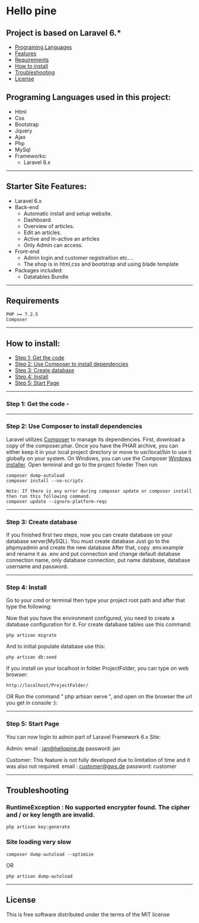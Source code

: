 
# Hello pine

## Project is based on  Laravel 6.* 
* [Programing Languages](#programing)
* [Features](#feature1)
* [Requirements](#feature2)
* [How to install](#feature3)
* [Troubleshooting](#feature4)
* [License](#feature5)

<a name="programing"></a>
## Programing Languages used in this project:
* Html
* Css
* Bootstrap
* Jquery
* Ajax
* Php
* MySql
* Frameworks: 
	* Laravel 6.x

-----
<a name="feature1"></a>
## Starter Site Features:
* Laravel 6.x
* Back-end
	* Automatic install and setup website.
	* Dashboard.
    * Overview of articles.
	* Edit an articles.
	* Active and In-active an articles
    * Only Admin can access.
* Front-end
	* Admin login and customer registraition etc....
	* The shop is in html,css and bootstrap and using blade template
* Packages included:
	* Datatables Bundle

-----
<a name="feature2"></a>
## Requirements

	PHP >= 7.2.5
	Composer

-----
<a name="feature3"></a>
## How to install:
* [Step 1: Get the code](#step1)
* [Step 2: Use Composer to install dependencies](#step2)
* [Step 3: Create database](#step3)
* [Step 4: Install](#step4)
* [Step 5: Start Page](#step5)


-----
<a name="step1"></a>
### Step 1: Get the code - 

-----
<a name="step2"></a>
### Step 2: Use Composer to install dependencies

Laravel utilizes [Composer](http://getcomposer.org/) to manage its dependencies. First, download a copy of the composer.phar.
Once you have the PHAR archive, you can either keep it in your local project directory or move to
usr/local/bin to use it globally on your system.
On Windows, you can use the Composer [Windows installer](https://getcomposer.org/Composer-Setup.exe).
Open terminal and go to the project foleder
Then run:

    composer dump-autoload
    composer install --no-scripts
	
	Note: If there is any error during composer update or composer install then run this following command.
	composer update --ignore-platform-reqs

-----
<a name="step3"></a>
### Step 3: Create database

If you finished first two steps, now you can create database on your database server(MySQL). You must create database
Just go to the phpmyadmin and create the new database
After that, copy .env.example and rename it as .env and put connection and change default database connection name, only database connection, put name database, database username and password.

-----
<a name="step4"></a>
### Step 4: Install

Go to your cmd or terminal then type your project root path and after that type the following:

Now that you have the environment configured, you need to create a database configuration for it. For create database tables use this command:

    php artisan migrate

And to initial populate database use this:

    php artisan db:seed

If you install on your localhost in folder ProjectFolder, you can type on web browser:

	http://localhost/ProjectFolder/

OR Run the command " php artisan serve ", and open on the browser the url you get in console :):

-----
<a name="step5"></a>
### Step 5: Start Page

You can now login to admin part of Laravel Framework 6.x  Site:

Admin:
  	email : jan@hellopine.de
   	password:  jan

Customer: This feature is not fully developed due to limitation of time and it was also  not required. 
	email : customer@gws.de
	password: customer


-----
<a name="feature4"></a>
## Troubleshooting

### RuntimeException : No supported encrypter found. The cipher and / or key length are invalid.

    php artisan key:generate

### Site loading very slow

	composer dump-autoload --optimize
OR

    php artisan dump-autoload

-----
<a name="feature5"></a>
## License

This is free software distributed under the terms of the MIT license



